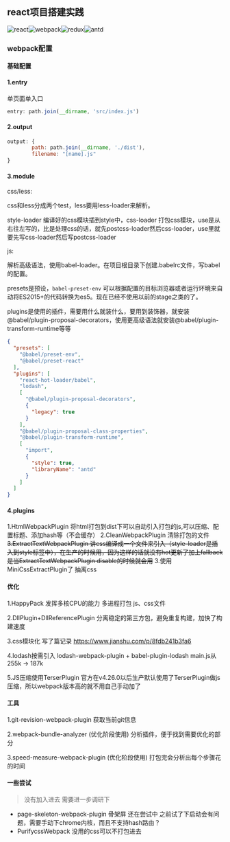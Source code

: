 ## react项目搭建实践

![react](https://img.shields.io/badge/react-16-brightgreen.svg?style=plastic)![webpack](https://img.shields.io/badge/webpack-4-blue.svg?style=plastic)![redux](https://img.shields.io/badge/redux-red.svg?style=plastic)![antd](https://img.shields.io/badge/antd-yellow.svg?style=plastic)


### webpack配置

#### 基础配置
#### 1.entry

单页面单入口

```javascript
entry: path.join(__dirname, 'src/index.js')
```

#### 2.output

```javascript
output: {
        path: path.join(__dirname, './dist'),
        filename: "[name].js"
}
```

#### 3.module

css/less:

css和less分成两个test，less要用less-loader来解析。

style-loader 编译好的css模块插到style中，css-loader 打包css模块，use是从右往左写的，比是处理css的话，就先postcss-loader然后css-loader，use里就要先写css-loader然后写postcss-loader

js:

解析高级语法，使用babel-loader。在项目根目录下创建.babelrc文件，写babel的配置。

presets是预设，`babel-preset-env` 可以根据配置的目标浏览器或者运行环境来自动将ES2015+的代码转换为es5。现在已经不使用以前的stage之类的了。

plugins是使用的插件，需要用什么就装什么，要用到装饰器，就安装@babel/plugin-proposal-decorators，使用更高级语法就安装@babel/plugin-transform-runtime等等

```json
{
  "presets": [
    "@babel/preset-env",
    "@babel/preset-react"
  ],
  "plugins": [
    "react-hot-loader/babel",
    "lodash",
    [
      "@babel/plugin-proposal-decorators",
      {
        "legacy": true
      }
    ],
    "@babel/plugin-proposal-class-properties",
    "@babel/plugin-transform-runtime",
    [
      "import",
      {
        "style": true,
        "libraryName": "antd"
      }
    ]
  ]
}
```

#### 4.plugins

1.HtmlWebpackPlugin 将html打包到dist下可以自动引入打包的js,可以压缩、配置标题、添加hash等（不会缓存）
2.CleanWebpackPlugin 清除打包的文件
~~3.ExtractTextWebpackPlugin 讲css编译成一个文件来引入（style-loader是插入到style标签中），在生产的时候用，因为这样的话就没有hot更新了加上fallback是当ExtractTextWebpackPlugin disable的时候就会用~~
3.使用MiniCssExtractPlugin了 抽离css

#### 优化
1.HappyPack
发挥多核CPU的能力 多进程打包 js、css文件

2.DllPlugin+DllReferencePlugin
分离稳定的第三方包，避免重复构建，加快了构建速度

3.css模块化
写了篇记录 https://www.jianshu.com/p/8fdb241b3fa6

4.lodash按需引入
lodash-webpack-plugin + babel-plugin-lodash
main.js从 255k -> 187k

5.JS压缩使用TerserPlugin
官方在v4.26.0以后生产默认使用了TerserPlugin做js压缩，所以webpack版本高的就不用自己手动加了

#### 工具
1.git-revision-webpack-plugin
获取当前git信息

2.webpack-bundle-analyzer (优化阶段使用)
分析插件，便于找到需要优化的部分

3.speed-measure-webpack-plugin (优化阶段使用)
打包完会分析出每个步骤花的时间


#### 一些尝试
> 没有加入进去 需要进一步调研下

- page-skeleton-webpack-plugin 骨架屏
  还在尝试中 之前试了下启动会有问题，需要手动下chrome内核，而且不支持hash路由？
- PurifycssWebpack
  没用的css可以不打包进去


